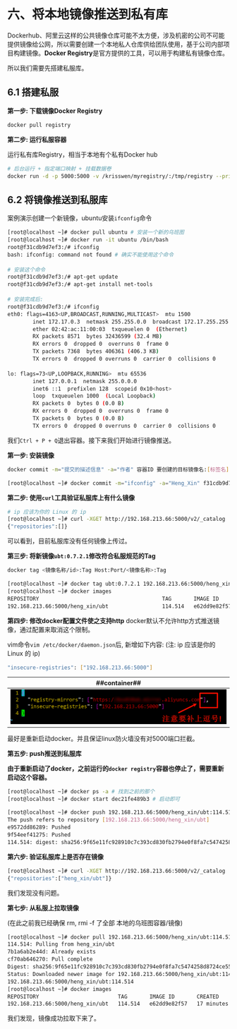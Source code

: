 # 六、将本地镜像推送到私有库
Dockerhub、阿里云这样的公共镜像仓库可能不太方便，涉及机密的公司不可能提供镜像给公网，所以需要创建一个本地私人仓库供给团队使用，基于公司内部项目构建镜像。**Docker Registry**是官方提供的工具，可以用于构建私有镜像仓库。

所以我们需要先搭建私服库。

## 6.1 搭建私服
**第一步: 下载镜像Docker Registry**

```bash
docker pull registry
```

**第二步: 运行私服容器**

运行私有库Registry，相当于本地有个私有Docker hub

```bash
# 后台运行 + 指定端口映射 + 挂载数据卷
docker run -d -p 5000:5000 -v /krisswen/myregistry/:/tmp/registry --privileged=true registry # 先这么运行，不用管为什么
```

## 6.2 将镜像推送到私服库
案例演示创建一个新镜像，ubuntu安装`ifconfig`命令

```bash
[root@localhost ~]# docker pull ubuntu # 安装一个新的乌班图
[root@localhost ~]# docker run -it ubuntu /bin/bash
root@f31cdb9d7ef3:/# ifconfig
bash: ifconfig: command not found # 确实不能使用这个命令

# 安装这个命令
root@f31cdb9d7ef3:/# apt-get update
root@f31cdb9d7ef3:/# apt-get install net-tools

# 安装完成后:
root@f31cdb9d7ef3:/# ifconfig
eth0: flags=4163<UP,BROADCAST,RUNNING,MULTICAST>  mtu 1500
        inet 172.17.0.3  netmask 255.255.0.0  broadcast 172.17.255.255
        ether 02:42:ac:11:00:03  txqueuelen 0  (Ethernet)
        RX packets 8571  bytes 32436599 (32.4 MB)
        RX errors 0  dropped 0  overruns 0  frame 0
        TX packets 7368  bytes 406361 (406.3 KB)
        TX errors 0  dropped 0 overruns 0  carrier 0  collisions 0

lo: flags=73<UP,LOOPBACK,RUNNING>  mtu 65536
        inet 127.0.0.1  netmask 255.0.0.0
        inet6 ::1  prefixlen 128  scopeid 0x10<host>
        loop  txqueuelen 1000  (Local Loopback)
        RX packets 0  bytes 0 (0.0 B)
        RX errors 0  dropped 0  overruns 0  frame 0
        TX packets 0  bytes 0 (0.0 B)
        TX errors 0  dropped 0 overruns 0  carrier 0  collisions 0
```
我们`Ctrl + P + Q`退出容器。接下来我们开始进行镜像推送。

**第一步: 安装镜像**

```bash
docker commit -m="提交的描述信息" -a="作者" 容器ID 要创建的目标镜像名:[标签名]
```

```bash
[root@localhost ~]# docker commit -m="ifconfig" -a="Heng_Xin" f31cdb9d7ef3 ubt:0.7.2.1
```

**第二步: 使用`curl`工具验证私服库上有什么镜像**

```bash
# ip 应该为你的 Linux 的 ip
[root@localhost ~]# curl -XGET http://192.168.213.66:5000/v2/_catalog
{"repositories":[]}
```
可以看到，目前私服库没有任何镜像上传过。

**第三步: 将新镜像`ubt:0.7.2.1`修改符合私服规范的Tag**


```bash
docker tag <镜像名称/id>:Tag Host:Port/<镜像名称>:Tag
```

```bash
[root@localhost ~]# docker tag ubt:0.7.2.1 192.168.213.66:5000/heng_xin/ubt:114.514
[root@localhost ~]# docker images
REPOSITORY                                       TAG       IMAGE ID       CREATED         SIZE
192.168.213.66:5000/heng_xin/ubt                 114.514   e62dd9e82f57   6 minutes ago   124MB
```

**第四步: 修改docker配置文件使之支持http**
docker默认不允许http方式推送镜像，通过配置来取消这个限制。

vim命令`vim /etc/docker/daemon.json`后, 新增如下内容: (注: ip 应该是你的 Linux 的 ip)

```bash
"insecure-registries": ["192.168.213.66:5000"]
```

| ##container## |
|:--:|
|![Clip_2024-04-22_23-26-06.png ##w700##](./Clip_2024-04-22_23-26-06.png)|

最好是重新启动docker。并且保证linux防火墙没有对5000端口拦截。

**第五步: push推送到私服库**

**由于重新启动了docker，之前运行的`docker registry`容器也停止了，需要重新启动这个容器。**

```bash
[root@localhost ~]# docker ps -a # 找到之前的那个
[root@localhost ~]# docker start dec21fe489b3 # 启动即可
```

```bash
[root@localhost ~]# docker push 192.168.213.66:5000/heng_xin/ubt:114.514
The push refers to repository [192.168.213.66:5000/heng_xin/ubt]
e9572dd86289: Pushed 
9f54eef41275: Pushed 
114.514: digest: sha256:9f65e11fc928910c7c393cd830fb2794e0f8fa7c5474258d8724ce550e1d17dc size: 741
```

**第六步: 验证私服库上是否存在镜像**

```bash
[root@localhost ~]# curl -XGET http://192.168.213.66:5000/v2/_catalog
{"repositories":["heng_xin/ubt"]}
```

我们发现没有问题。

**第七步: 从私服上拉取镜像**

(在此之前我已经确保 rm, rmi -f 了全部 本地的乌班图容器/镜像)

```bash
[root@localhost ~]# docker pull 192.168.213.66:5000/heng_xin/ubt:114.514
114.514: Pulling from heng_xin/ubt
7b1a6ab2e44d: Already exists 
cf70ab646270: Pull complete 
Digest: sha256:9f65e11fc928910c7c393cd830fb2794e0f8fa7c5474258d8724ce550e1d17dc
Status: Downloaded newer image for 192.168.213.66:5000/heng_xin/ubt:114.514
192.168.213.66:5000/heng_xin/ubt:114.514
[root@localhost ~]# docker images
REPOSITORY                         TAG       IMAGE ID       CREATED          SIZE
192.168.213.66:5000/heng_xin/ubt   114.514   e62dd9e82f57   17 minutes ago   124MB
```
我们发现，镜像成功拉取下来了。